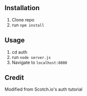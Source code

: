 ## Installation

1. Clone repo
2. run `npm install`

## Usage

1. cd auth
2. run `node server.js`
3. Navigate to `localhost:8080`

## Credit

Modified from Scotch.io's auth tutorial
